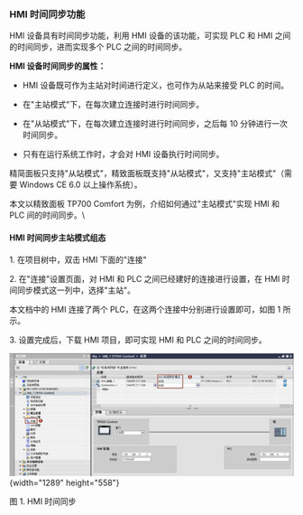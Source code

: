 ### HMI 时间同步功能

HMI 设备具有时间同步功能，利用 HMI 设备的该功能，可实现 PLC 和 HMI
之间的时间同步，进而实现多个 PLC 之间的时间同步。

**HMI 设备时间同步的属性：**

-   HMI 设备既可作为主站对时间进行定义，也可作为从站来接受 PLC 的时间。

-   在"主站模式"下，在每次建立连接时进行时间同步。

-   在"从站模式"下，在每次建立连接时进行时间同步，之后每 10
    分钟进行一次时间同步。

-   只有在运行系统工作时，才会对 HMI 设备执行时间同步。

精简面板只支持"从站模式"，精致面板既支持"从站模式"，又支持"主站模式"（需要
Windows CE 6.0 以上操作系统）。

本文以精致面板 TP700 Comfort 为例，介绍如何通过"主站模式"实现 HMI 和 PLC
间的时间同步。\

#### HMI 时间同步主站模式组态

1\. 在项目树中，双击 HMI 下面的"连接"

2\. 在"连接"设置页面，对 HMI 和 PLC 之间已经建好的连接进行设置，在 HMI
时间同步模式这一列中，选择"主站"。

本文档中的 HMI 连接了两个 PLC，在这两个连接中分别进行设置即可，如图 1
所示。

3\. 设置完成后，下载 HMI 项目，即可实现 HMI 和 PLC 之间的时间同步。

![](images/03-01.png){width="1289" height="558"}

图 1. HMI 时间同步

